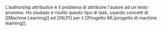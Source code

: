 L'authorship attribution è il problema di attribuire l'autore ad un testo anonimo.
Ho studiato e risolto questo tipo di task, usando concetti di [[Machine Learning]] ed [[NLP]] per il [[Progetto ML|progetto di machine learning]].

